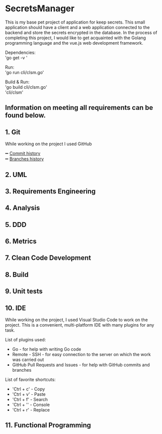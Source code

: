 # SecretsManager
This is my base pet project of application for keep secrets.
This small application should have a client and a web application connected to the backend and store the secrets encrypted in the database.
In the process of completing this project, I would like to get acquainted with the Golang programming language and the vue.js web development framework.

Dependencies:<br />
'go get -v <package-name>'

Run:<br />
'go run cli/clsm.go' 

Build & Run:<br />
'go build cli/clsm.go'<br />
'cli/clsm' <br />


## Information on meeting all requirements can be found below.
## 1. Git
While working on the project I used GitHub

:heavy_minus_sign: [Commit history](https://github.com/40104/SecretsManager/commits/main) <br />
:heavy_minus_sign: [Branches history](https://github.com/40104/SecretsManager/branches) <br />

## 2. UML 

## 3. Requirements Engineering

## 4. Analysis

## 5. DDD

## 6. Metrics

## 7. Clean Code Development

## 8. Build

## 9. Unit tests

## 10. IDE
While working on the project, I used Visual Studio Code to work on the project.
This is a convenient, multi-platform IDE with many plugins for any task.

List of plugins used:<br />
 - Go - for help with writing Go code
 - Remote - SSH - for easy connection to the server on which the work was carried out
 - GitHub Pull Requests and Issues - for help with GitHub commits and branches

List of favorite shortcuts:<br />
 - 'Ctrl + c' - Copy
 - 'Ctrl + v' - Paste
 - 'Ctrl + f' - Search
 - 'Ctrl + '' - Console
 - 'Ctrl + r' - Replace

## 11. Functional Programming



